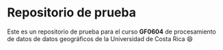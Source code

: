 # Repositorio de prueba

Este es un repositorio de prueba para el curso **GF0604** de procesamiento de datos de datos geográficos de la Universidad de Costa Rica
	:smile:
